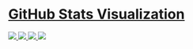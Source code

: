 # [GitHub Stats Visualization](https://github.com/jstrieb/github-stats)

<!--
https://github.community/t/support-theme-context-for-images-in-light-vs-dark-mode/147981/84
-->
<a href="https://github.com/zomegad/github-stats">
<img src="https://github.com/zomegad/github-stats/blob/master/generated/overview.svg#gh-dark-mode-only" />
<img src="https://github.com/zomegad/github-stats/blob/master/generated/languages.svg#gh-dark-mode-only" />
<img src="https://github.com/zomegad/github-stats/blob/master/generated/overview.svg#gh-light-mode-only" />
<img src="https://github.com/zomegad/github-stats/blob/master/generated/languages.svg#gh-light-mode-only" />
</a>
